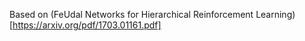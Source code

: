 Based on (FeUdal Networks for Hierarchical Reinforcement Learning)[https://arxiv.org/pdf/1703.01161.pdf]
